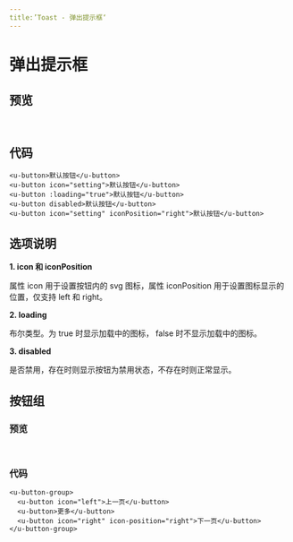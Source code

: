 ```yaml
---
title:’Toast - 弹出提示框‘
---
```


# 弹出提示框


## 预览
<br/>
<ClientOnly>
  <toast-demo/>
</ClientOnly>

## 代码
```vue
<u-button>默认按钮</u-button>
<u-button icon="setting">默认按钮</u-button>
<u-button :loading="true">默认按钮</u-button>
<u-button disabled>默认按钮</u-button>
<u-button icon="setting" iconPosition="right">默认按钮</u-button>
```

## 选项说明

**1. icon 和 iconPosition**

属性 icon 用于设置按钮内的 svg 图标，属性 iconPosition 用于设置图标显示的位置，仅支持 left 和 right。

**2. loading**

布尔类型。为 true 时显示加载中的图标， false 时不显示加载中的图标。

**3. disabled**

是否禁用，存在时则显示按钮为禁用状态，不存在时则正常显示。

## 按钮组

### 预览
<br/>
<ClientOnly>
  <button-group-demo/>
</ClientOnly>

### 代码
```vue
<u-button-group>
  <u-button icon="left">上一页</u-button>
  <u-button>更多</u-button>
  <u-button icon="right" icon-position="right">下一页</u-button>
</u-button-group>
```
